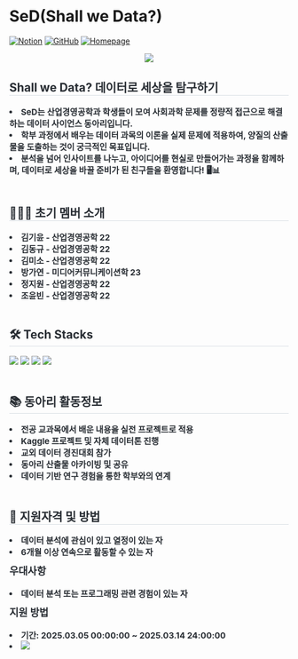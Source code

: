 # SeD(Shall we Data?)

[![Notion](https://img.shields.io/badge/Notion-000000?style=flat-square&logo=notion&logoColor=white)](https://www.notion.so/SeD-Shall-We-Date-113d461c2abe81308e61db385b552351) 
[![GitHub](https://img.shields.io/badge/GitHub-181717?style=flat-square&logo=github&logoColor=white)](https://github.com/SeD-Analytics) 
[![Homepage](https://img.shields.io/badge/Homepage-0078D4?style=flat-square&logo=google-chrome&logoColor=white)](https://sites.google.com/view/inused/%ED%99%88)

<div align= "center">
    <img src="https://capsule-render.vercel.app/api?type=waving&color=0:02499a,100:fcaf15&height=120&text=Shall%20we%20Data%20?&animation=fadeIn&fontColor=000000&fontSize=50" />
</div>
<div style="text-align: left;"> 
    <h2 style="border-bottom: 1px solid #d8dee4; color: #282d33;"> Shall we Data? 데이터로 세상을 탐구하기 </h2>  
    <div style="font-weight: 700; font-size: 15px; text-align: left; color: #282d33;"> 
    <li>SeD는 산업경영공학과 학생들이 모여 사회과학 문제를 정량적 접근으로 해결하는 데이터 사이언스 동아리입니다.</li>
    <li>학부 과정에서 배우는 데이터 과목의 이론을 실제 문제에 적용하여, 양질의 산출물을 도출하는 것이 궁극적인 목표입니다.</li>
    <li>분석을 넘어 인사이트를 나누고, 아이디어를 현실로 만들어가는 과정을 함께하며, 데이터로 세상을 바꿀 준비가 된 친구들을 환영합니다! 🖥️📊 </li>
    </div> 
</div>
<br/>
<div style="text-align: left;">
<h2 style="border-bottom: 1px solid #d8dee4; color: #282d33;"> 🧑‍🤝‍🧑 초기 멤버 소개 </h2>
<div style="font-weight: 700; font-size: 15px; text-align: left; color: #282d33;">
<li>김기윤 - 산업경영공학 22</li>
<li>김동규 - 산업경영공학 22</li>
<li>김미소 - 산업경영공학 22</li>
<li>방가연 - 미디어커뮤니케이션학 23</li>
<li>정지원 - 산업경영공학 22</li>
<li>조윤빈 - 산업경영공학 22</li>
</div>
</div>
<br/>
<div style="text-align: left;">
<h2 style="border-bottom: 1px solid #d8dee4; color: #282d33;"> 🛠️ Tech Stacks </h2>
<div style="margin: ; text-align: left;"> 
<img src="https://img.shields.io/badge/Python-3776AB?style=for-the-badge&logo=Python&logoColor=white">
    <img src="https://img.shields.io/badge/C-A8B9CC?style=for-the-badge&logo=C&logoColor=white">
    <img src="https://img.shields.io/badge/MySQL-4479A1?style=for-the-badge&logo=MySQL&logoColor=white">
    <img src="https://img.shields.io/badge/MongoDB-47A248?style=for-the-badge&logo=MongoDB&logoColor=white">
</div>
</div>
<br/>
<div style="text-align: left;">
<h2 style="border-bottom: 1px solid #d8dee4; color: #282d33;"> 📚 동아리 활동정보 </h2>
<div style="font-weight: 700; font-size: 15px; text-align: left; color: #282d33;">
<li>전공 교과목에서 배운 내용을 실전 프로젝트로 적용</li>
<li>Kaggle 프로젝트 및 자체 데이터톤 진행</li>
<li>교외 데이터 경진대회 참가</li>
<li>동아리 산출물 아카이빙 및 공유</li>
<li>데이터 기반 연구 경험을 통한 학부와의 연계</li>
</div>
</div>

<br/>
<div style="text-align: left;">
<h2 style="border-bottom: 1px solid #d8dee4; color: #282d33;"> 🎯 지원자격 및 방법 </h2>
<div style="font-weight: 700; font-size: 15px; text-align: left; color: #282d33;">
<li>데이터 분석에 관심이 있고 열정이 있는 자</li>
<li>6개월 이상 연속으로 활동할 수 있는 자</li>
</div>
<h3 style="margin-top: 10px; font-size: 18px; color: #282d33;">우대사항</h3>
<div style="font-weight: 700; font-size: 15px; text-align: left; color: #282d33;">
<li>데이터 분석 또는 프로그래밍 관련 경험이 있는 자</li>
</div>

<h3 style="margin-top: 10px; font-size: 18px; color: #282d33;">지원 방법</h3>
<div style="font-weight: 700; font-size: 15px; text-align: left; color: #282d33;">
<li>기간: 2025.03.05 00:00:00 ~ 2025.03.14 24:00:00 </li>
<li>
    <a href="https://docs.google.com/forms/d/e/1FAIpQLSf4_UnuAIOlzPY2sR2h-yFkuTkw0MY3oceCALZ05WZen417Aw/viewform"> 
    <img src="https://img.shields.io/badge/지원하기-4285F4?style=for-the-badge&logo=Google-Forms&logoColor=white"></a></li>
</div>
</div>
</div>
